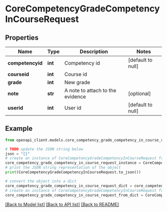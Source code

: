 # CoreCompetencyGradeCompetencyInCourseRequest


## Properties

Name | Type | Description | Notes
------------ | ------------- | ------------- | -------------
**competencyid** | **int** | Competency id | [default to null]
**courseid** | **int** | Course id | 
**grade** | **int** | New grade | 
**note** | **str** | A note to attach to the evidence | [optional] 
**userid** | **int** | User id | [default to null]

## Example

```python
from openapi_client.models.core_competency_grade_competency_in_course_request import CoreCompetencyGradeCompetencyInCourseRequest

# TODO update the JSON string below
json = "{}"
# create an instance of CoreCompetencyGradeCompetencyInCourseRequest from a JSON string
core_competency_grade_competency_in_course_request_instance = CoreCompetencyGradeCompetencyInCourseRequest.from_json(json)
# print the JSON string representation of the object
print(CoreCompetencyGradeCompetencyInCourseRequest.to_json())

# convert the object into a dict
core_competency_grade_competency_in_course_request_dict = core_competency_grade_competency_in_course_request_instance.to_dict()
# create an instance of CoreCompetencyGradeCompetencyInCourseRequest from a dict
core_competency_grade_competency_in_course_request_from_dict = CoreCompetencyGradeCompetencyInCourseRequest.from_dict(core_competency_grade_competency_in_course_request_dict)
```
[[Back to Model list]](../README.md#documentation-for-models) [[Back to API list]](../README.md#documentation-for-api-endpoints) [[Back to README]](../README.md)


